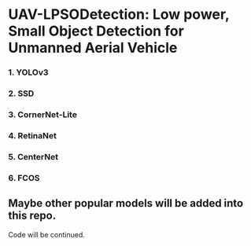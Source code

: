 # UAV-LPSODetection: Low power, Small Object Detection for Unmanned Aerial Vehicle

### 1. YOLOv3
### 2. SSD
### 3. CornerNet-Lite
### 4. RetinaNet
### 5. CenterNet
### 6. FCOS
Maybe other popular models will be added into this repo.
---
Code will be continued.
